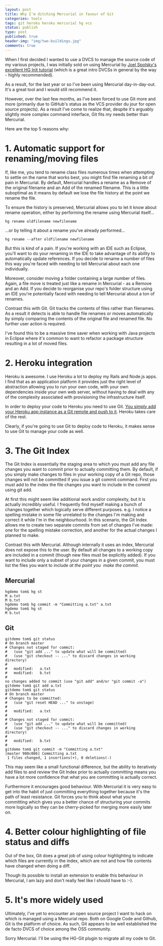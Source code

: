 ```yaml
---
layout: post
title: Why I'm ditching Mercurial in favour of Git
categories: tools
tags: git heroku heroku mercurial hg vcs
status: publish
type: post
published: true
header-img: "img/two-buildings.jpg"
comments: true
---
```


When I first decided I wanted to use a DVCS to manage the source code of my various projects, I was initially sold on using Mercurial by <a title="HG Init" href="http://hginit.com/">Joel Spolsky's excellent HG Init tutorial</a> (which is a great intro DVCSs in general by the way - highly recommended).

As a result, for the last year or so I've been using Mercurial day-in-day-out. It's a great tool and I would still recommend it.

However, over the last few months, as I've been forced to use Git more and more (primarily due to GitHub's status as the VCS provider du jour for open source projects). As a result I've come to realize that, despite it's arguably slightly more complex command interface, Git fits my needs better than Mercurial.

Here are the top 5 reasons why:
# 1. Automatic support for renaming/moving files
If, like me, you tend to rename class files numerous times when attempting to settle on the name that works best, you might find file renaming a bit of pain in Mercurial. By default, Mercurial handles a rename as a Remove of the original filename and an Add of the renamed filename. This is a little suboptimal as it means by default we lose the file history at the point we rename the file.

To ensure the history is preserved, Mercurial allows you to let it know about rename operation, either by performing the rename using Mercurial itself...

`hg rename oldfilename newfilename`

...or by telling it about a rename you've already performed...

`hg rename --after oldfilename newfilename`

But this is kind of a pain. If you're working with an IDE such as Eclipse, you'll want to do your renaming in the IDE to take advantage of its ability to automatically update references. If you decide to rename a number of files this way you're faced with needing to tell Mercurial about each one individually.

Moreover, consider moving a folder containing a large number of files. Again, a file move is treated just like a rename in Mercurial - as a Remove and an Add. If you decide to reorganise your repo's folder structure using an IDE you're potentially faced with needing to tell Mercurial about a ton of renames.

Contrast this with Git. Git tracks the contents of files rather than filenames. As a result it detects is able to handle file renames or moves automatically by simply comparing the contents of the original file and renamed file. No further user action is required.

I've found this to be a massive time saver when working with Java projects in Eclipse where it's common to want to refactor a package structure resulting in a lot of moved files.

# 2. Heroku integration
Heroku is awesome. I use Heroku a lot to deploy my Rails and Node.js apps. I find that as an application platform it provides just the right level of abstraction allowing you to run your own code, with your own dependencies inside your own web server, without having to deal with any of the complexity associated with provisioning the infrastructure itself.

In order to deploy your code to Heroku you need to use Git. <a href="https://devcenter.heroku.com/articles/git">You simply add your Heroku app instance as a Git remote and push to it</a>. Heroku takes care of the rest.

Clearly, if you're going to use Git to deploy code to Heroku, it makes sense to use Git to manage your code as well.

# 3. The Git Index
The Git Index is essentially the staging area to which you must add any file changes you want to commit prior to actually committing them. By default, if you simply make changes to files in your working copy of a Git repo, those changes will not be committed if you issue a git commit command. First you must add to the index the file changes you want to include in the commit using git add.

At first this might seem like additional work and/or complexity, but it is actually incredibly useful. I frequently find myself making a bunch of changes together which logically serve different purposes. e.g. I notice a spelling mistake in some file unrelated to the changes I'm making and correct it while I'm in the neighbourhood. In this scenario, the Git Index allows me to create two separate commits from set of changes I've made: one for the spelling mistake correction, and another for the actual changes I planned to make.

Contrast this with Mercurial. Although internally it uses an index, Mercurial does not expose this to the user. By default all changes to a working copy are included in a commit (though new files must be explicitly added). If you want to include only a subset of your changes in a given commit, you must list the files you want to include <em>at the point you  make the commit</em>.

## Mercurial


    hgdemo tom$ hg st
    M a.txt
    M b.txt
    hgdemo tom$ hg commit -m "Committing a.txt" a.txt
    hgdemo tom$ hg st
    M b.txt


## Git


    gitdemo tom$ git status
    # On branch master
    # Changes not staged for commit:
    #   (use "git add ..." to update what will be committed)
    #   (use "git checkout -- ..." to discard changes in working directory)
    #
    #	modified:   a.txt
    #	modified:   b.txt
    #
    no changes added to commit (use "git add" and/or "git commit -a")
    gitdemo tom$ git add a.txt
    gitdemo tom$ git status
    # On branch master
    # Changes to be committed:
    #   (use "git reset HEAD ..." to unstage)
    #
    #	modified:   a.txt
    #
    # Changes not staged for commit:
    #   (use "git add ..." to update what will be committed)
    #   (use "git checkout -- ..." to discard changes in working directory)
    #
    #	modified:   b.txt
    #
    gitdemo tom$ git commit -m "Committing a.txt"
    [master 980c086] Committing a.txt
     1 files changed, 1 insertions(+), 0 deletions(-)


This may seem like a small functional difference, but the ability to iteratively add files to and review the Git Index prior to actually committing means you have a lot more confidence that what you are committing is actually correct.

Furthermore it encourages good behaviour. With Mercurial it is very easy to get into the habit of just committing everything together because it's the path of least resistance. Git forces you to think about what you're committing which gives you a better chance of structuring your commits more logically so they can be cherry-picked for merging more easily later on.

# 4. Better colour highlighting of file status and diffs
Out of the box, Git does a great job of using colour highlighting to indicate which files are currently in the index, which are not and how file contents have changed when doing a diff.

Though its possible to install an extension to enable this behaviour in Mercurial, I am lazy and don't really feel like I should have to :-).

# 5. It's more widely used
Ultimately, I've yet to encounter an open source project I want to hack on which is managed using a Mercurial repo. Both on Google Code and Github, Git is the platform of choice. As such, Git appears to be well established the de facto DVCS of choice among the OSS community.

Sorry Mercurial. I'll be using the HG-Git plugin to migrate all my code to Git.
